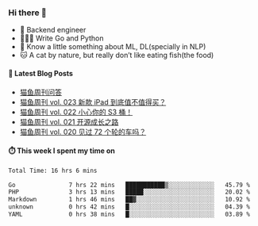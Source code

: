 ### Hi there 👋

- 🔧 Backend engineer
- 👨🏻‍💻 Write Go and Python
- 🔭 Know a little something about ML, DL(specially in NLP)
- 🐱 A cat by nature, but really don’t like eating fish(the food)

#### 📖 Latest Blog Posts
<!-- BLOG-POST-LIST:START -->
- [猫鱼周刊问答](https://ameow.xyz/archives/weekly-qa)
- [猫鱼周刊 vol. 023 新款 iPad 到底值不值得买？](https://ameow.xyz/archives/weekly-023)
- [猫鱼周刊 vol. 022 小心你的 S3 桶！](https://ameow.xyz/archives/weekly-022)
- [猫鱼周刊 vol. 021 开源成长之路](https://ameow.xyz/archives/weekly-021)
- [猫鱼周刊 vol. 020 见过 72 个轮的车吗？](https://ameow.xyz/archives/weekly-020)
<!-- BLOG-POST-LIST:END -->

#### ⏱️ This week I spent my time on
<!--START_SECTION:waka-->

```txt
Total Time: 16 hrs 6 mins

Go               7 hrs 22 mins   ███████████▒░░░░░░░░░░░░░   45.79 %
PHP              3 hrs 13 mins   █████░░░░░░░░░░░░░░░░░░░░   20.02 %
Markdown         1 hrs 46 mins   ██▓░░░░░░░░░░░░░░░░░░░░░░   10.92 %
unknown          0 hrs 42 mins   █░░░░░░░░░░░░░░░░░░░░░░░░   04.39 %
YAML             0 hrs 38 mins   █░░░░░░░░░░░░░░░░░░░░░░░░   03.89 %
```

<!--END_SECTION:waka-->

<!--
**LeslieLeung/LeslieLeung** is a ✨ _special_ ✨ repository because its `README.md` (this file) appears on your GitHub profile.

Here are some ideas to get you started:

- 🔭 I’m currently working on ...
- 🌱 I’m currently learning ...
- 👯 I’m looking to collaborate on ...
- 🤔 I’m looking for help with ...
- 💬 Ask me about ...
- 📫 How to reach me: ...
- 😄 Pronouns: ...
- ⚡ Fun fact: ...
-->
